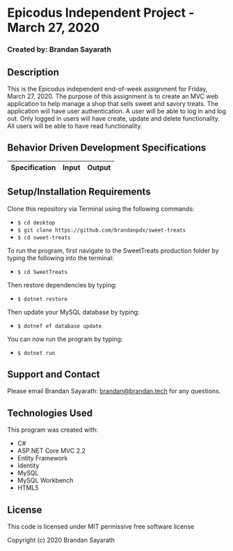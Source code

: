 # Epicodus Independent Project - March 27, 2020

### Created by: Brandan Sayarath

## Description

This is the Epicodus independent end-of-week assignment for Friday, March 27, 2020.  The purpose of this assignment is to create an MVC web application to help manage a shop that sells sweet and savory treats. The application wiil have user authentication. A user will be able to log in and log out. Only logged in users will have create, update and delete functionality. All users will be able to have read functionality.

## Behavior Driven Development Specifications

| Specification             | Input 	|     Output      |
|-------------------------	|-------	|----------------	|


## Setup/Installation Requirements

Clone this repository via Terminal using the following commands:
* ```$ cd desktop```
* ```$ git clone https://github.com/brandanpdx/sweet-treats```
* ```$ cd sweet-treats```

To run the program, first navigate to the SweetTreats production folder by typing the following into the terminal: 

* ```$ cd SweetTreats```

Then restore dependencies by typing:
* ```$ dotnet restore```

Then update your MySQL database by typing: 
* ```$ dotnef ef database update```

You can now run the program by typing:
* ```$ dotnet run```


## Support and Contact

Please email Brandan Sayarath: brandan@brandan.tech for any questions.

## Technologies Used

This program was created with:

* C#
* ASP.NET Core MVC 2.2
* Entity Framework
* Identity 
* MySQL
* MySQL Workbench 
* HTML5

## License

This code is licensed under MIT permissive free software license

Copyright (c) 2020 Brandan Sayarath

